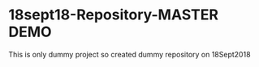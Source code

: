 # 18sept18-Repository-MASTER DEMO
This is only dummy project so created dummy repository on 18Sept2018
